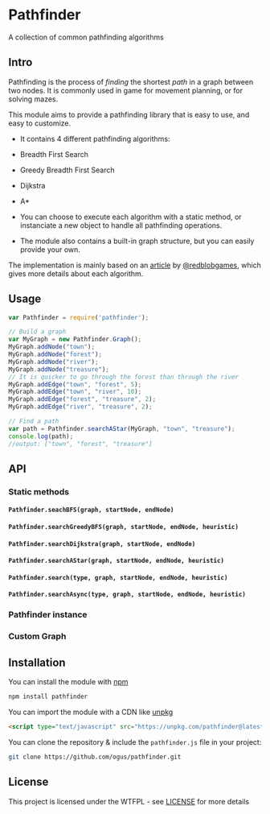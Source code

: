 # Pathfinder

 A collection of common pathfinding algorithms


## Intro

Pathfinding is the process of *finding* the shortest *path* in a graph between two nodes. It is commonly used in game for movement planning, or for solving mazes.

This module aims to provide a pathfinding library that is easy to use, and easy to customize.

 + It contains 4 different pathfinding algorithms:
  + Breadth First Search
  + Greedy Breadth First Search
  + Dijkstra
  + A*

 + You can choose to execute each algorithm with a static method, or instanciate a new object to handle all pathfinding operations.

 + The module also contains a built-in graph structure, but you can easily provide your own.

The implementation is mainly based on an [article](https://www.redblobgames.com/pathfinding/a-star/introduction.html) by [@redblobgames](https://github.com/redblobgames), which gives more details about each algorithm.


## Usage


```js
var Pathfinder = require('pathfinder');

// Build a graph
var MyGraph = new Pathfinder.Graph();
MyGraph.addNode("town");
MyGraph.addNode("forest");
MyGraph.addNode("river");
MyGraph.addNode("treasure");
// It is quicker to go through the forest than through the river
MyGraph.addEdge("town", "forest", 5);
MyGraph.addEdge("town", "river", 10);
MyGraph.addEdge("forest", "treasure", 2);
MyGraph.addEdge("river", "treasure", 2);

// Find a path
var path = Pathfinder.searchAStar(MyGraph, "town", "treasure");
console.log(path);
//output: ["town", "forest", "treasure"]
```

## API

### Static methods

#### `Pathfinder.seachBFS(graph, startNode, endNode)`

#### `Pathfinder.searchGreedyBFS(graph, startNode, endNode, heuristic)`

#### `Pathfinder.searchDijkstra(graph, startNode, endNode)`

#### `Pathfinder.searchAStar(graph, startNode, endNode, heuristic)`

#### `Pathfinder.search(type, graph, startNode, endNode, heuristic)`

#### `Pathfinder.searchAsync(type, graph, startNode, endNode, heuristic)`

### Pathfinder instance


### Custom Graph


## Installation

You can install the module with [npm](https://www.npmjs.com/)
```sh
npm install pathfinder
```

You can import the module with a CDN like [unpkg](https://unpkg.com/)
```html
<script type="text/javascript" src="https://unpkg.com/pathfinder@latest"></script>
```

You can clone the repository & include the `pathfinder.js` file in your project:
```sh
git clone https://github.com/ogus/pathfinder.git
```


## License

This project is licensed under the WTFPL - see [LICENSE](LICENSE) for more details
